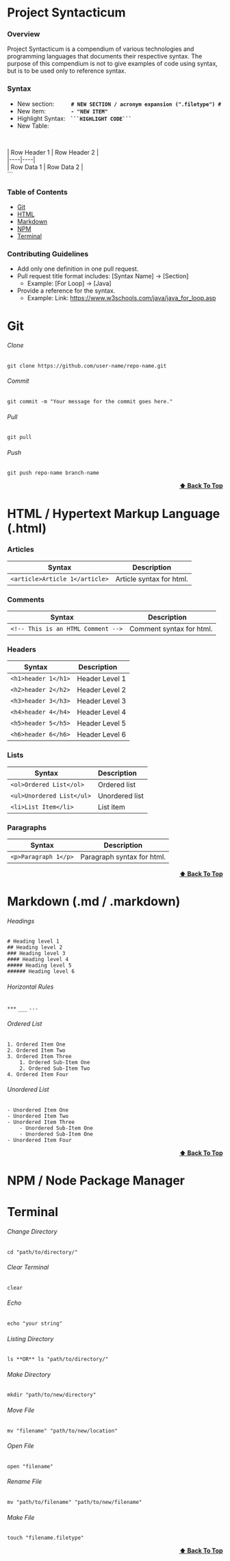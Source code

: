 <!-- ********************** Syntacticum START  ********************** -->

# **Project Syntacticum** #

### Overview
Project Syntacticum is a compendium of various technologies and programming languages that documents their respective syntax.
The purpose of this compendium is not to give examples of code using syntax, but is to be used only to reference syntax.

### Syntax

- New section:          **`# NEW SECTION / acronym expansion (".filetype") #`**
- New item:               **`- "NEW ITEM" `**
- Highlight Syntax:   **` ```HIGHLIGHT CODE``` `**
- New Table:  
     ```  ### Sub-section Table Name
<br>
    | Row Header 1 | Row Header 2 | 
<br>
    |----|----|
<br>
    | Row Data 1 | Row Data 2 |
<br>
    ```

<a name="table-of-contents"></a>

### Table of Contents
* [Git](#git)
* [HTML](#html)
* [Markdown](#markdown)
* [NPM](#npm)
* [Terminal](#terminal)

### Contributing Guidelines
* Add only one definition in one pull request.
* Pull request title format includes: [Syntax Name] -> [Section]
    * Example: [For Loop] -> [Java]
* Provide a reference for the syntax.
    * Example: Link: https://www.w3schools.com/java/java_for_loop.asp


<!-- ********************** Syntacticum End  ********************** -->




<!-- ********************** Git START ********************** -->

<a name="git"></a>
# Git

###### Clone

`git clone https://github.com/user-name/repo-name.git`
###### Commit
`git commit -m "Your message for the commit goes here."`

###### Pull
`git pull`

###### Push
`git push repo-name branch-name`


<div align ="right"> <b><a href="#table-of-contents">⬆️ Back To Top</a></b>
</div>
    
<!-- ********************** Git END ********************** -->





<!-- ********************** HTML START  ********************** -->
<a name="html"></a>

# HTML / Hypertext Markup Language (.html) #

### Articles
| Syntax | Description | 
|----|----|
| `<article>Article 1</article>` | Article syntax for html. |

### Comments
| Syntax &nbsp;&nbsp;&nbsp;&nbsp;| Description&nbsp;&nbsp;&nbsp;&nbsp; | 
|----|----|
| `<!-- This is an HTML Comment -->` | Comment syntax for html. |

### Headers
| Syntax &nbsp;&nbsp;&nbsp;&nbsp;| Description&nbsp;&nbsp;&nbsp;&nbsp; | 
|----|----|
| `<h1>header 1</h1>` | Header Level 1 |  
| `<h2>header 2</h2>` | Header Level 2 |  
| `<h3>header 3</h3>` | Header Level 3 |  
| `<h4>header 4</h4>` | Header Level 4 |  
| `<h5>header 5</h5>` | Header Level 5 |  
| `<h6>header 6</h6>` | Header Level 6 |  

### Lists
| Syntax &nbsp;&nbsp;&nbsp;&nbsp;| Description&nbsp;&nbsp;&nbsp;&nbsp; | 
|----|----|
| `<ol>Ordered List</ol>`| Ordered list |
| `<ul>Unordered List</ul>`| Unordered list |
| `<li>List Item</li>`| List item |

### Paragraphs
| Syntax | Description | 
|----|----|
| `<p>Paragraph 1</p>` | Paragraph syntax for html. |


<div align ="right"> <b><a href="#table-of-contents">⬆️ Back To Top</a></b>
</div>
    
<!-- ********************** HTML END  ********************** -->





<!-- ********************** Markdown START  ********************** -->
<a name="markdown"></a>

# Markdown (.md / .markdown) #

###### Headings

```
# Heading level 1
## Heading level 2
### Heading level 3
#### Heading level 4
##### Heading level 5
###### Heading level 6
```

###### Horizontal Rules

`***`
`___`
`---`

###### Ordered List
```
1. Ordered Item One
2. Ordered Item Two
3. Ordered Item Three
    1. Ordered Sub-Item One
    2. Ordered Sub-Item Two
4. Ordered Item Four
```

###### Unordered List
```
- Unordered Item One
- Unordered Item Two
- Unordered Item Three
    - Unordered Sub-Item One
    - Unordered Sub-Item One
- Unordered Item Four
```


<div align ="right"> <b><a href="#table-of-contents">⬆️ Back To Top</a></b>
</div>
    
<!-- ********************** Markdown END  ********************** -->





<!-- ********************** NPM START  ********************** -->
<a name="npm"></a>

# NPM / Node Package Manager #



<!-- ********************** NPM END  ********************** -->





<!-- ********************** Terminal START  ********************** -->
<a name="terminal"></a>

# Terminal #

###### Change Directory
`cd "path/to/directory/"`

###### Clear Terminal
`clear`

###### Echo
`echo "your string"`

###### Listing Directory
`ls **OR** ls "path/to/directory/"`

###### Make Directory
`mkdir "path/to/new/directory"`

###### Move File
`mv "filename" "path/to/new/location"`

###### Open File
`open "filename"`

###### Rename File
`mv "path/to/filename" "path/to/new/filename"`

###### Make File
`touch "filename.filetype"`


<div align ="right"> <b><a href="#table-of-contents">⬆️ Back To Top</a></b>
</div>
    
<!-- ********************** Terminal END  ********************** -->
